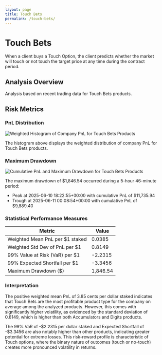 ```yaml
---
layout: page
title: Touch Bets
permalink: /touch-bets/
---
```


# Touch Bets

When a client buys a Touch Option, the client predicts whether the market will touch or not touch the target price at any time during the contract period.

## Analysis Overview

Analysis based on recent trading data for Touch Bets products.

## Risk Metrics

### PnL Distribution
![Weighted Histogram of Company PnL for Touch Bets Products](/risk-mapping/source/products/touch_pnl_hist.png)

The histogram above displays the weighted distribution of company PnL for Touch Bets products. 

### Maximum Drawdown

![Cumulative PnL and Maximum Drawdown for Touch Bets Products](/risk-mapping/source/products/touch_cum_pnl.png)

The maximum drawdown of $1,846.54 occurred during a 5-hour 46-minute period:
- Peak at 2025-06-10 18:22:55+00:00 with cumulative PnL of $11,735.94
- Trough at 2025-06-11 00:08:54+00:00 with cumulative PnL of $9,889.40

### Statistical Performance Measures

| Metric | Value |
|--------|-------|
| Weighted Mean PnL per $1 staked | 0.0385 |
| Weighted Std Dev of PnL per $1 | 0.8149 |
| 99% Value at Risk (VaR) per $1 | -2.2315 |
| 99% Expected Shortfall per $1 | -3.3456 |
| Maximum Drawdown ($) | 1,846.54 |

### Interpretation

The positive weighted mean PnL of 3.85 cents per dollar staked indicates that Touch Bets are the most profitable product type for the company on average among the analyzed products. However, this comes with significantly higher volatility, as evidenced by the standard deviation of 0.8149, which is higher than both Accumulators and Digits products.

The 99% VaR of -\$2.2315 per dollar staked and Expected Shortfall of -$3.3456 are also notably higher than other products, indicating greater potential for extreme losses. This risk-reward profile is characteristic of Touch options, where the binary nature of outcomes (touch or no-touch) creates more pronounced volatility in returns.
